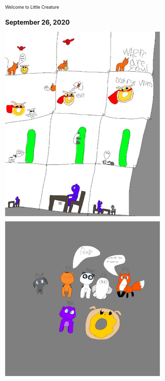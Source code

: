 Welcome to Little Creature

## September 26, 2020

![#2](comics/two.jpeg)

![#1](comics/intro.jpeg)

